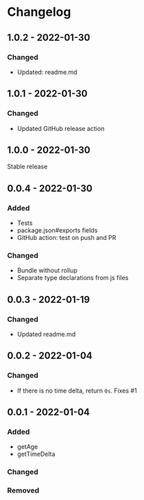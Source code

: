 # Changelog

## 1.0.2 - 2022-01-30

### Changed

- Updated: readme.md

## 1.0.1 - 2022-01-30

### Changed

- Updated GitHub release action

## 1.0.0 - 2022-01-30

Stable release

## 0.0.4 - 2022-01-30

### Added

- Tests
- package.json#exports fields
- GitHub action: test on push and PR

### Changed

- Bundle without rollup
- Separate type declarations from js files

## 0.0.3 - 2022-01-19

### Changed

- Updated readme.md

## 0.0.2 - 2022-01-04

### Changed

- If there is no time delta, return `0s`. Fixes #1

## 0.0.1 - 2022-01-04

### Added

- getAge
- getTimeDelta

### Changed

### Removed
